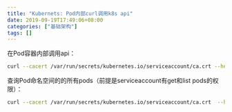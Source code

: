 ```yaml
---
title: "Kubernets: Pod内部curl调用k8s api"
date: 2019-09-19T17:49:06+08:00
categories: ["基础架构"]
tags: []
---
```


在Pod容器内部调用api：
```bash
curl --cacert /var/run/secrets/kubernetes.io/serviceaccount/ca.crt --header "Authorization: Bearer $(cat /var/run/secrets/kubernetes.io/serviceaccount/token)"     https://$KUBERNETES_SERVICE_HOST:$KUBERNETES_SERVICE_PORT/api
```

查询Pod命名空间的的所有pods（前提是serviceaccount有get和list pods的权限）：
```bash
curl --cacert /var/run/secrets/kubernetes.io/serviceaccount/ca.crt  --header "Authorization: Bearer $(cat /var/run/secrets/kubernetes.io/serviceaccount/token)" https://$KUBERNETES_SERVICE_HOST:$KUBERNETES_SERVICE_PORT/api/v1/namespaces/$(cat /var/run/secrets/kubernetes.io/serviceaccount/namespace)/pods
```
